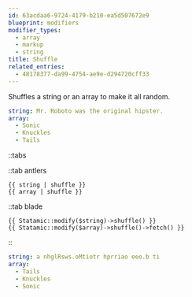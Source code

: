 ```yaml
---
id: 63acdaa6-9724-4179-b210-ea5d507672e9
blueprint: modifiers
modifier_types:
  - array
  - markup
  - string
title: Shuffle
related_entries:
  - 48178377-da99-4754-ae9e-d294720cff33
---
```

Shuffles a string or an array to make it all random.

```yaml
string: Mr. Roboto was the original hipster.
array:
  - Sonic
  - Knuckles
  - Tails
```

::tabs

::tab antlers
```antlers
{{ string | shuffle }}
{{ array | shuffle }}
```
::tab blade
```blade
{{ Statamic::modify($string)->shuffle() }}
{{ Statamic::modify($array)->shuffle()->fetch() }}
```
::

```yaml
string: a nhglRsws.oMtiotr hprriao eeo.b ti
array:
  - Tails
  - Knuckles
  - Sonic
```
